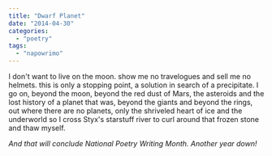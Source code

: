 ```yaml
---
title: "Dwarf Planet"
date: "2014-04-30"
categories: 
  - "poetry"
tags: 
  - "napowrimo"
---
```


I don't want to live on the moon. show me no travelogues and sell me no helmets. this is only a stopping point, a solution in search of a precipitate. I go on, beyond the moon, beyond the red dust of Mars, the asteroids and the lost history of a planet that was, beyond the giants and beyond the rings, out where there are no planets, only the shriveled heart of ice and the underworld so I cross Styx's starstuff river to curl around that frozen stone and thaw myself.

_And that will conclude National Poetry Writing Month. Another year down!_
